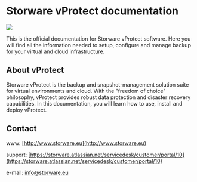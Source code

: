 # Storware vProtect documentation

![](.gitbook/assets/vprotect_introduction%20%281%29.png)

This is the official documentation for Storware vProtect software. Here you will find all the information needed to setup, configure and manage backup for your virtual and cloud infrastructure.

## About vProtect

Storware vProtect is the backup and snapshot-management solution suite for virtual environments and cloud. With the "freedom of choice" philosophy, vProtect provides robust data protection and disaster recovery capabilities. In this documentation, you will learn how to use, install and deploy vProtect.

## Contact

www: [http://www.storware.eu](http://www.storware.eu)

support: [https://storware.atlassian.net/servicedesk/customer/portal/10](https://storware.atlassian.net/servicedesk/customer/portal/10)

e-mail: [info@storware.eu](mailto:info@storware.eu)

